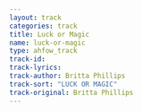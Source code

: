```yaml
---
layout: track
categories: track
title: Luck or Magic
name: luck-or-magic
type: ahfow_track
track-id: 
track-lyrics: 
track-author: Britta Phillips
track-sort: "LUCK OR MAGIC"
track-original: Britta Phillips
---
```

